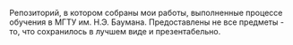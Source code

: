 Репозиторий, в котором собраны мои работы, выполненные  процессе обучения в МГТУ им. Н.Э. Баумана. 
Предоставлены не все предметы - то, что сохранилось в лучшем виде и презентабельно.
